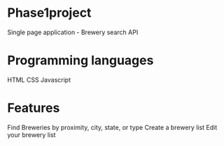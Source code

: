 # Phase1project
Single page application - Brewery search API


# Programming languages
HTML
CSS
Javascript


# Features
Find Breweries by proximity, city, state, or type
Create a brewery list 
Edit your brewery list
